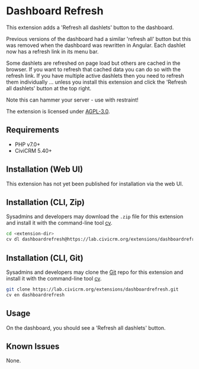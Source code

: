 # Dashboard Refresh

This extension adds a 'Refresh all dashlets' button to the dashboard.

Previous versions of the dashboard had a similar 'refresh all' button but this was removed when the dashboard was rewritten in Angular.  Each dashlet now has a refresh link in its menu bar.

Some dashlets are refreshed on page load but others are cached in the browser.  If you want to refresh that cached data you can do so with the refresh link.  If you have multiple active dashlets then you need to refresh them individually ... unless you install this extension and click the 'Refresh all dashlets' button at the top right.

Note this can hammer your server - use with restraint!

The extension is licensed under [AGPL-3.0](LICENSE.txt).

## Requirements

* PHP v7.0+
* CiviCRM 5.40+

## Installation (Web UI)

This extension has not yet been published for installation via the web UI.

## Installation (CLI, Zip)

Sysadmins and developers may download the `.zip` file for this extension and
install it with the command-line tool [cv](https://github.com/civicrm/cv).

```bash
cd <extension-dir>
cv dl dashboardrefresh@https://lab.civicrm.org/extensions/dashboardrefresh/archive/main.zip
```

## Installation (CLI, Git)

Sysadmins and developers may clone the [Git](https://en.wikipedia.org/wiki/Git) repo for this extension and
install it with the command-line tool [cv](https://github.com/civicrm/cv).

```bash
git clone https://lab.civicrm.org/extensions/dashboardrefresh.git
cv en dashboardrefresh
```

## Usage

On the dashboard, you should see a 'Refresh all dashlets' button.

## Known Issues

None.
